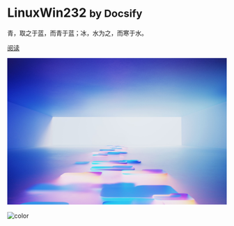 # LinuxWin232 <small>by Docsify</small>
青，取之于蓝，而青于蓝；冰，水为之，而寒于水。

[阅读](/README.md)

<!-- background image -->

![](_img/bg.jpg)

<!-- background color -->

![color](#7287fd)
